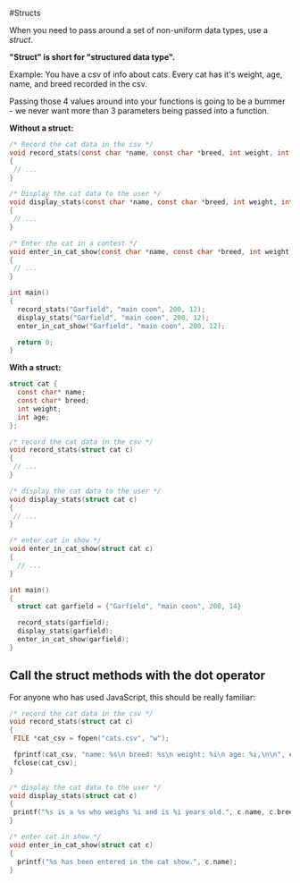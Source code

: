 #Structs

When you need to pass around a set of non-uniform data types, use a *struct*.

**"Struct" is short for "structured data type".**

Example: You have a csv of info about cats. Every cat has it's weight, age,
name, and breed recorded in the csv.

Passing those 4 values around into your functions is going to be a bummer - we
never want more than 3 parameters being passed into a function.

**Without a struct:**

```c
/* Record the cat data in the csv */
void record_stats(const char *name, const char *breed, int weight, int age)
{
 // ...
}

/* Display the cat data to the user */
void display_stats(const char *name, const char *breed, int weight, int age)
{
 // ...
}

/* Enter the cat in a contest */
void enter_in_cat_show(const char *name, const char *breed, int weight, int age)
{
 // ...
}

int main()
{
  record_stats("Garfield", "main coon", 200, 12);
  display_stats("Garfield", "main coon", 200, 12);
  enter_in_cat_show("Garfield", "main coon", 200, 12);

  return 0;
}
```

**With a struct:**

```c
struct cat {
  const char* name;
  const char* breed;
  int weight;
  int age;
};

/* record the cat data in the csv */
void record_stats(struct cat c)
{
 // ...
}

/* display the cat data to the user */
void display_stats(struct cat c)
{
 // ...
}

/* enter cat in show */
void enter_in_cat_show(struct cat c)
{
  // ...
}

int main()
{
  struct cat garfield = {"Garfield", "main coon", 200, 14}

  record_stats(garfield);
  display_stats(garfield);
  enter_in_cat_show(garfield);
}
```

## Call the struct methods with the dot operator
For anyone who has used JavaScript, this should be really familiar:

```c
/* record the cat data in the csv */
void record_stats(struct cat c)
{
 FILE *cat_csv = fopen("cats.csv", "w");

 fprintf(cat_csv, "name: %s\n breed: %s\n weight: %i\n age: %i,\n\n", c.name, c.breed, c.weight, c.age);
 fclose(cat_csv);
}

/* display the cat data to the user */
void display_stats(struct cat c)
{
 printf("%s is a %s who weighs %i and is %i years old.", c.name, c.breed, c.weight, c.age);
}

/* enter cat in show */
void enter_in_cat_show(struct cat c)
{
  printf("%s has been entered in the cat show.", c.name);
}
```
